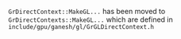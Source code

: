 `GrDirectContext::MakeGL...` has been moved to `GrDirectContexts::MakeGL...` which are defined
in `include/gpu/ganesh/gl/GrGLDirectContext.h`